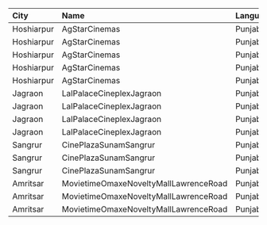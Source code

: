 | City       | Name                                  | Language |  Time | Type         | Price | Capacity | Booked |
| :--------- | :------------------------------------ | :------- | ----: | :----------- | ----: | -------: | -----: |
| Hoshiarpur | AgStarCinemas                         | Punjabi  | 11:00 | VipBox       |  220₹ |      100 |      0 |
| Hoshiarpur | AgStarCinemas                         | Punjabi  | 11:00 | Platinum     |  200₹ |      100 |      0 |
| Hoshiarpur | AgStarCinemas                         | Punjabi  | 11:00 | Diamond      |  170₹ |      100 |      0 |
| Hoshiarpur | AgStarCinemas                         | Punjabi  | 11:00 | Golden       |  150₹ |      100 |      0 |
| Hoshiarpur | AgStarCinemas                         | Punjabi  | 11:00 | Silver       |  120₹ |      100 |      0 |
| Jagraon    | LalPalaceCineplexJagraon              | Punjabi  | 13:00 | BoxB1        |  200₹ |      100 |      0 |
| Jagraon    | LalPalaceCineplexJagraon              | Punjabi  | 13:00 | BoxB2        |  200₹ |      100 |      0 |
| Jagraon    | LalPalaceCineplexJagraon              | Punjabi  | 13:00 | Gold         |  110₹ |      100 |      0 |
| Jagraon    | LalPalaceCineplexJagraon              | Punjabi  | 13:00 | Silver       |  110₹ |      100 |      0 |
| Sangrur    | CinePlazaSunamSangrur                 | Punjabi  | 15:00 | SofaClass    |  280₹ |       13 |      0 |
| Sangrur    | CinePlazaSunamSangrur                 | Punjabi  | 15:00 | DiamondClass |  150₹ |      117 |     53 |
| Sangrur    | CinePlazaSunamSangrur                 | Punjabi  | 15:00 | GoldClass    |  150₹ |       33 |     11 |
| Amritsar   | MovietimeOmaxeNoveltyMallLawrenceRoad | Punjabi  | 16:30 | Silver       |  120₹ |       64 |     32 |
| Amritsar   | MovietimeOmaxeNoveltyMallLawrenceRoad | Punjabi  | 16:30 | Gold         |  120₹ |       68 |     40 |
| Amritsar   | MovietimeOmaxeNoveltyMallLawrenceRoad | Punjabi  | 16:30 | Platinum     |  120₹ |       12 |      0 |